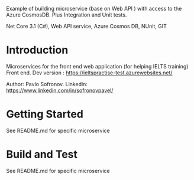 Example of building microservice (base on Web API ) with access to the Azure CosmosDB. Plus Integration and Unit tests. 

Net Core 3.1 (C#), Web API service, Azure Cosmos DB, NUnit, GIT

# Introduction 
Microservices for the front end web application (for helping IELTS training)
Front end. Dev version : https://ieltspractise-test.azurewebsites.net/

Author: Pavlo Sofronov. Linkedin: https://www.linkedin.com/in/sofronovpavel/

# Getting Started
See README.md for specific microservice

# Build and Test
See README.md for specific microservice
